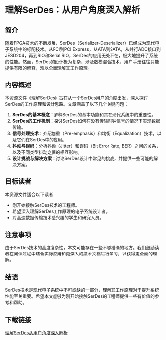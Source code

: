 # 理解SerDes：从用户角度深入解析

## 简介

随着FPGA技术的不断发展，SerDes（Serializer-Deserializer）已经成为现代电子系统中的标配技术。从PCI到PCI Express，从ATA到SATA，从并行ADC接口到JESD204，再到RIO和Serial RIO，SerDes的应用无处不在，极大地提升了系统的性能。然而，SerDes的设计极为复杂，涉及数模混合技术，用户手册往往只能提供有限的解释，难以全面理解其工作原理。

## 内容概述

本资源文件《理解SerDes》旨在从一个SerDes用户的角度出发，深入探讨SerDes的工作原理和设计思路。文章涵盖了以下几个关键问题：

1. **SerDes的基本概念**：解释SerDes的基本功能和其在现代系统中的重要性。
2. **SerDes的工作机制**：探讨SerDes如何在没有传输时钟信号的情况下实现数据传输。
3. **信号处理技术**：介绍加重（Pre-emphasis）和均衡（Equalization）技术，以及它们在SerDes中的应用。
4. **抖动与误码**：分析抖动（Jitter）和误码（Bit Error Rate, BER）之间的关系，以及不同类型抖动之间的相互影响。
5. **设计挑战与解决方案**：讨论SerDes设计中常见的挑战，并提供一些可能的解决方案。

## 目标读者

本资源文件适合以下读者：

- 刚开始接触SerDes技术的工程师。
- 希望深入理解SerDes工作原理的电子系统设计者。
- 对高速数据传输技术感兴趣的学生和研究人员。

## 注意事项

由于SerDes技术的高度复杂性，本文可能存在一些不够准确的地方。我们鼓励读者在阅读过程中结合实际应用和更深入的技术文档进行学习，以获得更全面的理解。

## 结语

SerDes技术是现代电子系统中不可或缺的一部分，理解其工作原理对于提升系统性能至关重要。希望本文能够为刚开始接触SerDes的工程师提供一些有价值的参考和帮助。

## 下载链接

[理解SerDes从用户角度深入解析](https://pan.quark.cn/s/ce2b38a6fd5f)